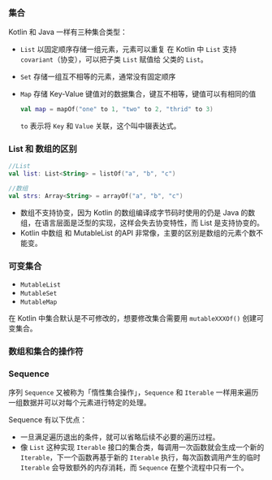 ### 集合

Kotlin 和 Java  一样有三种集合类型：

- `List` 以固定顺序存储一组元素，元素可以重复
  在 Kotlin 中 `List` 支持 `covariant`（协变），可以把子类 `List` 赋值给 父类的 `List`。

- `Set` 存储一组互不相等的元素，通常没有固定顺序

- `Map` 存储 Key-Value 键值对的数据集合，键互不相等，键值可以有相同的值

  ```kotlin
  val map = mapOf("one" to 1, "two" to 2, "thrid" to 3)
  ```

  `to` 表示将 `Key` 和 `Value` 关联，这个叫中辍表达式。 



### List 和 数组的区别

```kotlin
//List
val list: List<String> = listOf("a", "b", "c")

//数组
val strs: Array<String> = arrayOf("a", "b", "c")
```

- 数组不支持协变，因为 Kotlin 的数组编译成字节码时使用的仍是 Java 的数组，在语言层面是泛型的实现，这样会失去协变特性，而 List 是支持协变的。
- Kotlin 中数组 和 MutableList 的API 非常像，主要的区别是数组的元素个数不能变。

### 可变集合

- `MutableList`
- `MutableSet`
- `MutableMap`

在 Kotlin 中集合默认是不可修改的，想要修改集合需要用 `mutableXXXOf()` 创建可变集合。

### 数组和集合的操作符



### Sequence

序列 `Sequence` 又被称为「惰性集合操作」，`Sequence` 和 `Iterable` 一样用来遍历一组数据并可以对每个元素进行特定的处理。

Sequence 有以下优点：

- 一旦满足遍历退出的条件，就可以省略后续不必要的遍历过程。
- 像 `List` 这种实现 `Iterable` 接口的集合类，每调用一次函数就会生成一个新的 `Iterable`，下一个函数再基于新的 `Iterable` 执行，每次函数调用产生的临时 `Iterable` 会导致额外的内存消耗，而 `Sequence` 在整个流程中只有一个。

